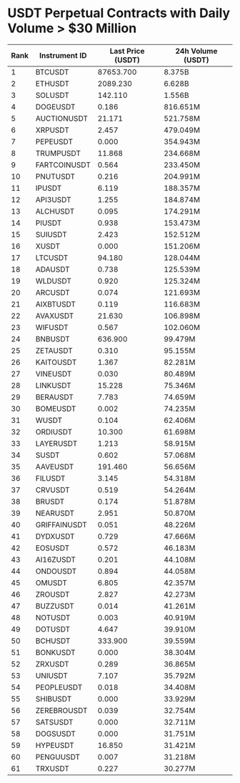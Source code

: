 # USDT Perpetual Contracts with Daily Volume > $30 Million

| Rank | Instrument ID | Last Price (USDT) | 24h Volume (USDT) |
|------|---------------|-------------------|-------------------|
| 1 | BTCUSDT | 87653.700 | 8.375B |
| 2 | ETHUSDT | 2089.230 | 6.628B |
| 3 | SOLUSDT | 142.110 | 1.556B |
| 4 | DOGEUSDT | 0.186 | 816.651M |
| 5 | AUCTIONUSDT | 21.171 | 521.758M |
| 6 | XRPUSDT | 2.457 | 479.049M |
| 7 | PEPEUSDT | 0.000 | 354.943M |
| 8 | TRUMPUSDT | 11.868 | 234.668M |
| 9 | FARTCOINUSDT | 0.564 | 233.450M |
| 10 | PNUTUSDT | 0.216 | 204.991M |
| 11 | IPUSDT | 6.119 | 188.357M |
| 12 | API3USDT | 1.255 | 184.874M |
| 13 | ALCHUSDT | 0.095 | 174.291M |
| 14 | PIUSDT | 0.938 | 153.473M |
| 15 | SUIUSDT | 2.423 | 152.512M |
| 16 | XUSDT | 0.000 | 151.206M |
| 17 | LTCUSDT | 94.180 | 128.044M |
| 18 | ADAUSDT | 0.738 | 125.539M |
| 19 | WLDUSDT | 0.920 | 125.324M |
| 20 | ARCUSDT | 0.074 | 121.693M |
| 21 | AIXBTUSDT | 0.119 | 116.683M |
| 22 | AVAXUSDT | 21.630 | 106.898M |
| 23 | WIFUSDT | 0.567 | 102.060M |
| 24 | BNBUSDT | 636.900 | 99.479M |
| 25 | ZETAUSDT | 0.310 | 95.155M |
| 26 | KAITOUSDT | 1.367 | 82.281M |
| 27 | VINEUSDT | 0.030 | 80.489M |
| 28 | LINKUSDT | 15.228 | 75.346M |
| 29 | BERAUSDT | 7.783 | 74.659M |
| 30 | BOMEUSDT | 0.002 | 74.235M |
| 31 | WUSDT | 0.104 | 62.406M |
| 32 | ORDIUSDT | 10.300 | 61.698M |
| 33 | LAYERUSDT | 1.213 | 58.915M |
| 34 | SUSDT | 0.602 | 57.068M |
| 35 | AAVEUSDT | 191.460 | 56.656M |
| 36 | FILUSDT | 3.145 | 54.318M |
| 37 | CRVUSDT | 0.519 | 54.264M |
| 38 | BRUSDT | 0.174 | 51.878M |
| 39 | NEARUSDT | 2.951 | 50.870M |
| 40 | GRIFFAINUSDT | 0.051 | 48.226M |
| 41 | DYDXUSDT | 0.729 | 47.666M |
| 42 | EOSUSDT | 0.572 | 46.183M |
| 43 | AI16ZUSDT | 0.201 | 44.108M |
| 44 | ONDOUSDT | 0.894 | 44.058M |
| 45 | OMUSDT | 6.805 | 42.357M |
| 46 | ZROUSDT | 2.827 | 42.273M |
| 47 | BUZZUSDT | 0.014 | 41.261M |
| 48 | NOTUSDT | 0.003 | 40.919M |
| 49 | DOTUSDT | 4.647 | 39.910M |
| 50 | BCHUSDT | 333.900 | 39.559M |
| 51 | BONKUSDT | 0.000 | 38.304M |
| 52 | ZRXUSDT | 0.289 | 36.865M |
| 53 | UNIUSDT | 7.107 | 35.792M |
| 54 | PEOPLEUSDT | 0.018 | 34.408M |
| 55 | SHIBUSDT | 0.000 | 33.929M |
| 56 | ZEREBROUSDT | 0.039 | 32.754M |
| 57 | SATSUSDT | 0.000 | 32.711M |
| 58 | DOGSUSDT | 0.000 | 31.751M |
| 59 | HYPEUSDT | 16.850 | 31.421M |
| 60 | PENGUUSDT | 0.007 | 31.218M |
| 61 | TRXUSDT | 0.227 | 30.277M |

